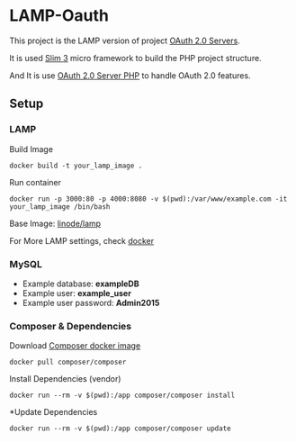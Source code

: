 # LAMP-Oauth

This project is the LAMP version of project [OAuth 2.0 Servers](https://github.com/wyushi/oauth2-servers).

It is used [Slim 3](http://www.slimframework.com/) micro framework to build the PHP project structure.

And It is use [OAuth 2.0 Server PHP](http://bshaffer.github.io/oauth2-server-php-docs/) to handle OAuth 2.0 features. 

## Setup

### LAMP

Build Image
```
docker build -t your_lamp_image .
```

Run container
```
docker run -p 3000:80 -p 4000:8080 -v $(pwd):/var/www/example.com -it your_lamp_image /bin/bash
```

Base Image: [linode/lamp](https://hub.docker.com/r/linode/lamp/)

For More LAMP settings, check [docker](https://hub.docker.com/r/linode/lamp/)

### MySQL
* Example database: **exampleDB**
* Example user: **example_user**
* Example user password: **Admin2015**

### Composer & Dependencies

Download [Composer docker image](https://hub.docker.com/r/composer/composer/)
```
docker pull composer/composer
```

Install Dependencies (vendor)
```
docker run --rm -v $(pwd):/app composer/composer install
```

\*Update Dependencies

```
docker run --rm -v $(pwd):/app composer/composer update
```

